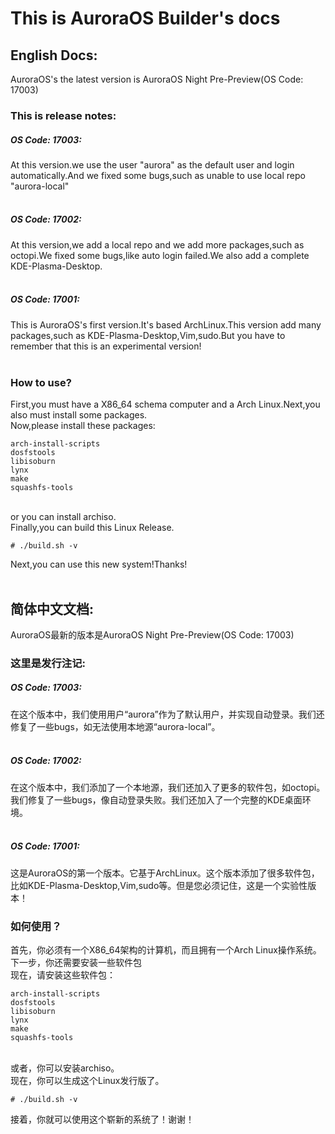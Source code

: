 This is AuroraOS Builder's docs<br>
===
## English Docs:<br>
AuroraOS's the latest version is AuroraOS Night Pre-Preview(OS Code: 17003)<br>
### This is release notes:<br>
##### OS Code: 17003:<br>
At this version.we use the user "aurora" as the default user and login automatically.And we fixed some bugs,such as unable to use local repo "aurora-local"<br>
<br>
##### OS Code: 17002:<br>
At this version,we add a local repo and we add more packages,such as octopi.We fixed some bugs,like auto login failed.We also add a complete KDE-Plasma-Desktop.<br>
<br>
##### OS Code: 17001:<br>
This is AuroraOS's first version.It's based ArchLinux.This version add many packages,such as KDE-Plasma-Desktop,Vim,sudo.But you have to remember that this is an experimental version!<br>
<br>
### How to use?<br>
First,you must have a X86_64 schema computer and a Arch Linux.Next,you also must install some packages.<br>
Now,please install these packages:<br>
```Shell
arch-install-scripts
dosfstools
libisoburn
lynx
make
squashfs-tools
```
<br> or you can install archiso.<br>
Finally,you can build this Linux Release.<br>
```Shell
# ./build.sh -v
```
Next,you can use this new system!Thanks!<br>
<br>
## 简体中文文档:<br>
AuroraOS最新的版本是AuroraOS Night Pre-Preview(OS Code: 17003)<br>
### 这里是发行注记:<br>
##### OS Code: 17003:<br>
在这个版本中，我们使用用户“aurora”作为了默认用户，并实现自动登录。我们还修复了一些bugs，如无法使用本地源“aurora-local”。<br>
<br>
##### OS Code: 17002:<br>
在这个版本中，我们添加了一个本地源，我们还加入了更多的软件包，如octopi。我们修复了一些bugs，像自动登录失败。我们还加入了一个完整的KDE桌面环境。<br>
<br>
##### OS Code: 17001:<br>
这是AuroraOS的第一个版本。它基于ArchLinux。这个版本添加了很多软件包，比如KDE-Plasma-Desktop,Vim,sudo等。但是您必须记住，这是一个实验性版本！<br>
### 如何使用？<br>
首先，你必须有一个X86_64架构的计算机，而且拥有一个Arch Linux操作系统。下一步，你还需要安装一些软件包<br>
现在，请安装这些软件包：<br>
```Shell
arch-install-scripts
dosfstools
libisoburn
lynx
make
squashfs-tools
```
<br>或者，你可以安装archiso。<br>
现在，你可以生成这个Linux发行版了。<br>
```Shell
# ./build.sh -v
```
接着，你就可以使用这个崭新的系统了！谢谢！<br>
